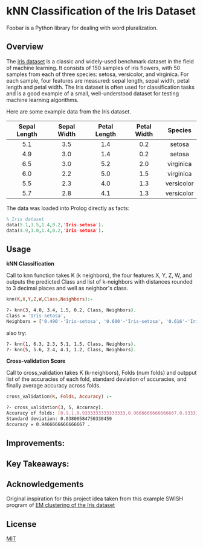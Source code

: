 # kNN Classification of the Iris Dataset

Foobar is a Python library for dealing with word pluralization.

## Overview

The [iris dataset](https://en.wikipedia.org/wiki/Iris_flower_data_set) is a classic and widely-used benchmark dataset in the field of machine learning. It consists of 150 samples of iris flowers, with 50 samples from each of three species: setosa, versicolor, and virginica. For each sample, four features are measured: sepal length, sepal width, petal length and petal width. The Iris dataset is often used for classification tasks and is a good example of a small, well-understood dataset for testing machine learning algorithms.

Here are some example data from the Iris dataset. 

| Sepal Length | Sepal Width | Petal Length | Petal Width | Species |
|:------------:|:-----------:|:------------:|:-----------:|:-------:|
|     5.1      |     3.5     |     1.4      |     0.2     |  setosa |
|     4.9      |     3.0     |     1.4      |     0.2     |  setosa |
|     6.5      |     3.0     |     5.2      |     2.0     | virginica|
|     6.0      |     2.2     |     5.0      |     1.5     | virginica|
|     5.5      |     2.3     |     4.0      |     1.3     |versicolor|
|     5.7      |     2.8     |     4.1      |     1.3     |versicolor|


The data was loaded into Prolog directly as facts:
```prolog
% Iris dataset
data(5.1,3.5,1.4,0.2,'Iris-setosa').
data(4.9,3.0,1.4,0.2,'Iris-setosa').
```

## Usage

**kNN Classification**

Call to knn function takes K (k neighbors), the four features X, Y, Z, W, and outputs the predicted Class and list of k-neighbors with distances rounded to 3 decimal places and well as neighbor's class. 

``` prolog 
knn(K,X,Y,Z,W,Class,Neighbors):-
```

```bash
?- knn(3, 4.0, 3.4, 1.5, 0.2, Class, Neighbors).
Class = 'Iris-setosa',
Neighbors = ['0.490'-'Iris-setosa', '0.600'-'Iris-setosa', '0.616'-'Iris-setosa'] 

```
also try: 
```bash
?- knn(1, 6.3, 2.3, 5.1, 1.5, Class, Neighbors).
?- knn(5, 5.6, 2.4, 4.1, 1.2, Class, Neighbors).

```

**Cross-validation Score**

Call to cross_validation takes K (k-neighbors), Folds (num folds) and outpput list of the accuracies of each fold, standard deviation of accuracies, and finally average accuracy across folds. 

``` prolog 
cross_validation(K, Folds, Accuracy) :-
```

```bash 
?- cross_validation(3, 5, Accuracy). 
Accuracy of folds: [0.9,1,0.9333333333333333,0.9666666666666667,0.9333333333333333]
Standard deviation: 0.03800584750330459
Accuracy = 0.9466666666666667 .
```


## Improvements:

## Key Takeaways:

## Acknowledgements

Original inspiration for this project idea taken from this example SWISH program of [EM clustering of the Iris dataset](https://swish.swi-prolog.org/example/iris.swinb) 


## License

[MIT](https://choosealicense.com/licenses/mit/)